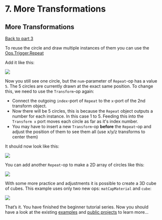 # 7. More Transformations

## More Transformations

[Back to part 3](../beginner3_color/beginner3_color)

To reuse the circle and draw multiple instances of them you can use the [Ops.Trigger.Repeat](https://cables.gl/op/Ops.Trigger.Repeat_v2)

Add it like this:

![](img/beginner_repeat1.png)

Now you still see one circle, but the `num`-parameter of `Repeat`-op has a value `5`. The 5 circles are currently drawn at the exact same position. To change this, we need to use the `Transform`-op again:

* Connect the outgoing `index`-port of `Repeat` to the `x`-port of the 2nd transform object.
* Now there will be 5 circles, this is because the `Repeat` object outputs a number for each instance. In this case 1 to 5. Feeding this into the `Transform x` port moves each circle as far as it's index number.
* You may have to insert a new `Transform`-op **before** the `Repeat`-op and adjust the position of them to see them all \(use x/y/z transforms to center them\)

It should now look like this:

![](img/beginner_repeat2.png)

You can add another `Repeat`-op to make a 2D array of circles like this:

![](img/beginner_repeat3.png)

With some more practice and adjustments it is possible to create a 3D cube of cubes. This example uses only two new ops: `matCapMaterial` and `cube`:

![](img/beginner_repeat4.png)

That’s it. You have finished the beginner tutorial series. Now you should have a look at the existing [examples](https://cables.gl/examples) and [public projects](https://cables.gl/projects) to learn more…


